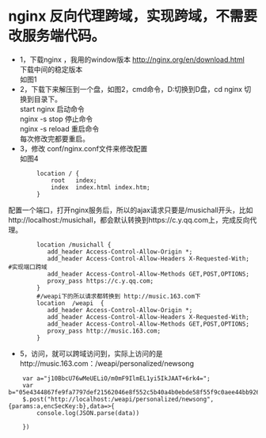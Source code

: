 ﻿# nginx 反向代理跨域，实现跨域，不需要改服务端代码。
- 1，下载nginx ，我用的window版本   http://nginx.org/en/download.html   
    下载中间的稳定版本   
     如图1
- 2，下载下来解压到一个盘，如图2，cmd命令，D:切换到D盘，cd nginx 切换到目录下。   
   start nginx 启动命令   
   nginx -s stop 停止命令   
   nginx -s reload 重启命令   
   每次修改完都要重启。
- 3，修改   conf/nginx.conf文件来修改配置   
如图4   
~~~
        location / {
            root   index;
            index  index.html index.htm;
        }
~~~
配置一个端口，打开nginx服务后，所以的ajax请求只要是/musichall开头，比如http://localhost:/musichall，都会默认转换到https://c.y.qq.com上，完成反向代理。   
~~~
        location /musichall {
           add_header Access-Control-Allow-Origin *;
           add_header Access-Control-Allow-Headers X-Requested-With;   #实现端口跨域
           add_header Access-Control-Allow-Methods GET,POST,OPTIONS;
           proxy_pass https://c.y.qq.com;
        }
        #/weapi下的所以请求都转换到 http://music.163.com下
        location  /weapi  {
           add_header Access-Control-Allow-Origin *;
           add_header Access-Control-Allow-Headers X-Requested-With;
           add_header Access-Control-Allow-Methods GET,POST,OPTIONS;
           proxy_pass http://music.163.com;
        }  
~~~
- 5，访问，就可以跨域访问到，实际上访问的是http://music.163.com：/weapi/personalized/newsong
~~~
    var a="j10BbcU76wMeUELiO/m0mF9IlmEL1yi5IkJAAT+6rk4=";
    var b="05e4344867fe9fa7797def21562046e8f552c5b40a4b0ebde58f55f9c0aee44bb9263adfc65f255c85558732a6bc5004ea4a9fb8dc81c4c7338f15f09adc3697263b13217de50f35329f8b1b2bc273336f4c2ff923ced13888f96f0c3bca3a2bde47a26c65fbc0409c99855729e4921d9b3179e12bedc9dc99d4acd8c354d8f5"
    $.post("http://localhost:/weapi/personalized/newsong",{params:a,encSecKey:b},data=>{
        console.log(JSON.parse(data))

    })
~~~
